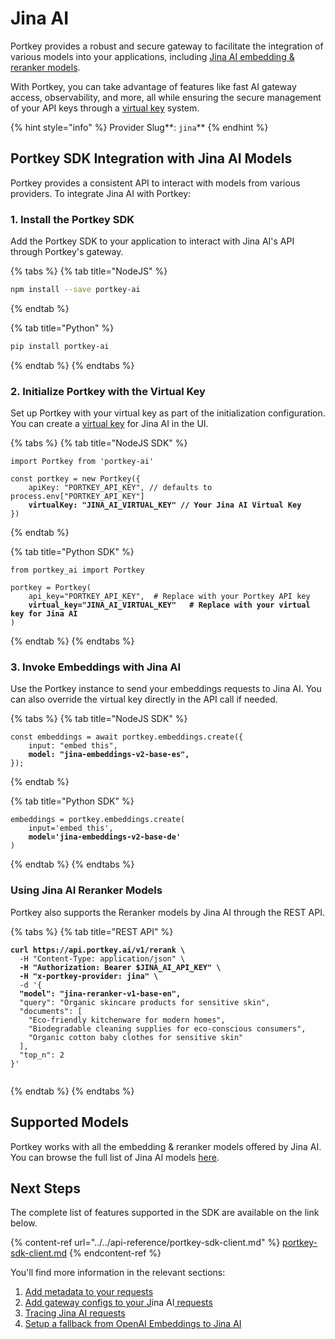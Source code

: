 # Jina AI

Portkey provides a robust and secure gateway to facilitate the integration of various models into your applications, including [Jina AI embedding & reranker models](https://jina.ai/).

With Portkey, you can take advantage of features like fast AI gateway access, observability, and more, all while ensuring the secure management of your API keys through a [virtual key](../../product/ai-gateway-streamline-llm-integrations/virtual-keys/) system.

{% hint style="info" %}
Provider Slug**: **<mark style="color:blue;">**`jina`**</mark>
{% endhint %}

## Portkey SDK Integration with Jina AI Models

Portkey provides a consistent API to interact with models from various providers. To integrate Jina AI with Portkey:

### **1. Install the Portkey SDK**

Add the Portkey SDK to your application to interact with Jina AI's API through Portkey's gateway.

{% tabs %}
{% tab title="NodeJS" %}
```bash
npm install --save portkey-ai
```
{% endtab %}

{% tab title="Python" %}
```bash
pip install portkey-ai
```
{% endtab %}
{% endtabs %}

### **2. Initialize Portkey with the Virtual Key**

Set up Portkey with your virtual key as part of the initialization configuration. You can create a [virtual key](../../product/ai-gateway-streamline-llm-integrations/virtual-keys/) for Jina AI in the UI.

{% tabs %}
{% tab title="NodeJS SDK" %}
<pre class="language-javascript"><code class="lang-javascript">import Portkey from 'portkey-ai'
 
const portkey = new Portkey({
    apiKey: "PORTKEY_API_KEY", // defaults to process.env["PORTKEY_API_KEY"]
<strong>    virtualKey: "JINA_AI_VIRTUAL_KEY" // Your Jina AI Virtual Key
</strong>})
</code></pre>
{% endtab %}

{% tab title="Python SDK" %}
<pre class="language-python"><code class="lang-python">from portkey_ai import Portkey

portkey = Portkey(
    api_key="PORTKEY_API_KEY",  # Replace with your Portkey API key
<strong>    virtual_key="JINA_AI_VIRTUAL_KEY"   # Replace with your virtual key for Jina AI
</strong>)
</code></pre>
{% endtab %}
{% endtabs %}

### **3. Invoke Embeddings with** Jina AI

Use the Portkey instance to send your embeddings requests to Jina AI. You can also override the virtual key directly in the API call if needed.

{% tabs %}
{% tab title="NodeJS SDK" %}
<pre class="language-javascript"><code class="lang-javascript">const embeddings = await portkey.embeddings.create({
    input: "embed this",
<strong>    model: "jina-embeddings-v2-base-es",
</strong>});
</code></pre>
{% endtab %}

{% tab title="Python SDK" %}
<pre class="language-python"><code class="lang-python">embeddings = portkey.embeddings.create(
    input='embed this',
<strong>    model='jina-embeddings-v2-base-de'
</strong>)
</code></pre>
{% endtab %}
{% endtabs %}

### Using Jina AI Reranker Models

Portkey also supports the Reranker models by Jina AI through the REST API.

{% tabs %}
{% tab title="REST API" %}
<pre class="language-bash"><code class="lang-bash"><strong>curl https://api.portkey.ai/v1/rerank \
</strong>  -H "Content-Type: application/json" \
<strong>  -H "Authorization: Bearer $JINA_AI_API_KEY" \
</strong><strong>  -H "x-portkey-provider: jina" \
</strong>  -d '{
<strong>  "model": "jina-reranker-v1-base-en",
</strong>  "query": "Organic skincare products for sensitive skin",
  "documents": [
    "Eco-friendly kitchenware for modern homes",
    "Biodegradable cleaning supplies for eco-conscious consumers",
    "Organic cotton baby clothes for sensitive skin"
  ],
  "top_n": 2
}'

</code></pre>
{% endtab %}
{% endtabs %}

## Supported Models

Portkey works with all the embedding & reranker models offered by Jina AI. You can browse the full list of Jina AI models [here](https://jina.ai/embeddings#apiform).

## Next Steps

The complete list of features supported in the SDK are available on the link below.

{% content-ref url="../../api-reference/portkey-sdk-client.md" %}
[portkey-sdk-client.md](../../api-reference/portkey-sdk-client.md)
{% endcontent-ref %}

You'll find more information in the relevant sections:

1. [Add metadata to your requests](../../product/observability-modern-monitoring-for-llms/metadata.md)
2. [Add gateway configs to your J](../../product/ai-gateway-streamline-llm-integrations/configs.md)ina AI[ requests](../../product/ai-gateway-streamline-llm-integrations/configs.md)
3. [Tracing Jina AI requests](../../product/observability-modern-monitoring-for-llms/traces.md)
4. [Setup a fallback from OpenAI Embeddings to Jina AI](../../product/ai-gateway-streamline-llm-integrations/fallbacks.md)
